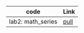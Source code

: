 |code       |Link       |
|-----------|-----------|
|lab2: math_series |[pull](https://github.com/suhib-kharoush/math-series/pull/1)|


 
